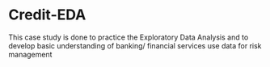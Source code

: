 # Credit-EDA
This case study is done to practice the Exploratory Data Analysis and to develop basic understanding of banking/ financial services use data for risk management
